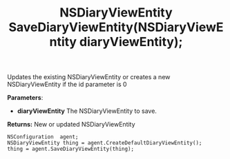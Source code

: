 ﻿---
uid: crmscript_ref_NSConfigurationAgent_SaveDiaryViewEntity
title: NSDiaryViewEntity SaveDiaryViewEntity(NSDiaryViewEntity diaryViewEntity);
intellisense: NSConfigurationAgent.SaveDiaryViewEntity
keywords: NSConfigurationAgent, SaveDiaryViewEntity
so.topic: reference
---
	  
Updates the existing NSDiaryViewEntity or creates a new NSDiaryViewEntity if the id parameter is 0
	  
**Parameters**:
 - **diaryViewEntity** The NSDiaryViewEntity to save.

**Returns:** New or updated NSDiaryViewEntity

```crmscript
NSConfiguration  agent;
NSDiaryViewEntity thing = agent.CreateDefaultDiaryViewEntity();
thing = agent.SaveDiaryViewEntity(thing);
```

